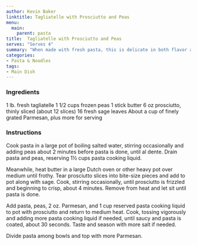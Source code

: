```yaml
---
author: Kevin Baker
linktitle: Tagliatelle with Prosciutto and Peas
menu:
  main:
    parent: pasta
title:  Tagliatelle with Prosciutto and Peas
serves: "Serves 4"
summary: "When made with fresh pasta, this is delicate in both flavor and texture."
categories:
- Pasta & Noodles
tags: 
- Main Dish
---
```

### Ingredients

<div class="ingredient-list">

1 lb. fresh tagliatelle
1 1/2 cups frozen peas
1 stick butter
6 oz prosciutto, thinly sliced (about 12 slices)
16 fresh sage leaves
About a cup of finely grated Parmesan, plus more for serving

</div>

### Instructions
Cook pasta in a large pot of boiling salted water, stirring occasionally and adding peas about 2 minutes before pasta is done, until al dente. Drain pasta and peas, reserving 1½ cups pasta cooking liquid.

Meanwhile, heat butter in a large Dutch oven or other heavy pot over medium until frothy. Tear prosciutto slices into bite-size pieces and add to pot along with sage. Cook, stirring occasionally, until prosciutto is frizzled and beginning to crisp, about 4 minutes. Remove from heat and let sit until pasta is done.

Add pasta, peas, 2 oz. Parmesan, and 1 cup reserved pasta cooking liquid to pot with prosciutto and return to medium heat. Cook, tossing vigorously and adding more pasta cooking liquid if needed, until saucy and pasta is coated, about 30 seconds. Taste and season with more salt if needed.

Divide pasta among bowls and top with more Parmesan.